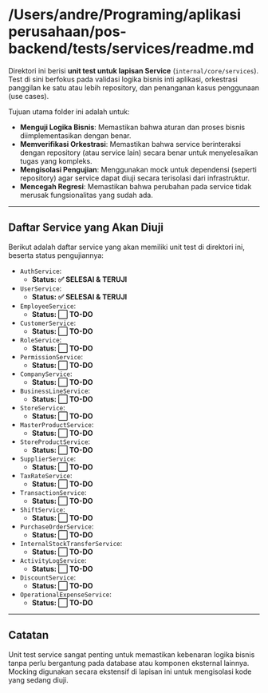 # /Users/andre/Programing/aplikasi perusahaan/pos-backend/tests/services/readme.md

Direktori ini berisi **unit test untuk lapisan Service** (`internal/core/services`). Test di sini berfokus pada validasi logika bisnis inti aplikasi, orkestrasi panggilan ke satu atau lebih repository, dan penanganan kasus penggunaan (use cases).

Tujuan utama folder ini adalah untuk:

- **Menguji Logika Bisnis**: Memastikan bahwa aturan dan proses bisnis diimplementasikan dengan benar.
- **Memverifikasi Orkestrasi**: Memastikan bahwa service berinteraksi dengan repository (atau service lain) secara benar untuk menyelesaikan tugas yang kompleks.
- **Mengisolasi Pengujian**: Menggunakan mock untuk dependensi (seperti repository) agar service dapat diuji secara terisolasi dari infrastruktur.
- **Mencegah Regresi**: Memastikan bahwa perubahan pada service tidak merusak fungsionalitas yang sudah ada.

---

## Daftar Service yang Akan Diuji

Berikut adalah daftar service yang akan memiliki unit test di direktori ini, beserta status pengujiannya:

- `AuthService`:
  - **Status: ✅ SELESAI & TERUJI**
- `UserService`:
  - **Status: ✅ SELESAI & TERUJI**
- `EmployeeService`:
  - **Status: ⬜ TO-DO**
- `CustomerService`:
  - **Status: ⬜ TO-DO**
- `RoleService`:
  - **Status: ⬜ TO-DO**
- `PermissionService`:
  - **Status: ⬜ TO-DO**
- `CompanyService`:
  - **Status: ⬜ TO-DO**
- `BusinessLineService`:
  - **Status: ⬜ TO-DO**
- `StoreService`:
  - **Status: ⬜ TO-DO**
- `MasterProductService`:
  - **Status: ⬜ TO-DO**
- `StoreProductService`:
  - **Status: ⬜ TO-DO**
- `SupplierService`:
  - **Status: ⬜ TO-DO**
- `TaxRateService`:
  - **Status: ⬜ TO-DO**
- `TransactionService`:
  - **Status: ⬜ TO-DO**
- `ShiftService`:
  - **Status: ⬜ TO-DO**
- `PurchaseOrderService`:
  - **Status: ⬜ TO-DO**
- `InternalStockTransferService`:
  - **Status: ⬜ TO-DO**
- `ActivityLogService`:
  - **Status: ⬜ TO-DO**
- `DiscountService`:
  - **Status: ⬜ TO-DO**
- `OperationalExpenseService`:
  - **Status: ⬜ TO-DO**

---

## Catatan

Unit test service sangat penting untuk memastikan kebenaran logika bisnis tanpa perlu bergantung pada database atau komponen eksternal lainnya. Mocking digunakan secara ekstensif di lapisan ini untuk mengisolasi kode yang sedang diuji.
